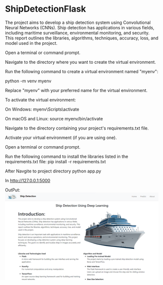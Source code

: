 # ShipDetectionFlask
The project aims to develop a ship detection system using Convolutional Neural Networks (CNNs). Ship detection has applications in various fields, including maritime surveillance, environmental monitoring, and security. This report outlines the libraries, algorithms, techniques, accuracy, loss, and model used in the project.

Open a terminal or command prompt.

Navigate to the directory where you want to create the virtual environment.

Run the following command to create a virtual environment named "myenv":

python -m venv myenv

Replace "myenv" with your preferred name for the virtual environment.

To activate the virtual environment:

On Windows:
myenv\Scripts\activate

On macOS and Linux:
source myenv/bin/activate

Navigate to the directory containing your project's requirements.txt file.

Activate your virtual environment (if you are using one).

Open a terminal or command prompt.

Run the following command to install the libraries listed in the requirements.txt file:
pip install -r requirements.txt

After Navgite to project directory
python app.py

In http://127.0.0.1:5000

OutPut:
![Home Page Image](https://github.com/Indresh535/ShipDetectionFlask/blob/main/ShipDetectionFlask/static/images/home_page.png)
